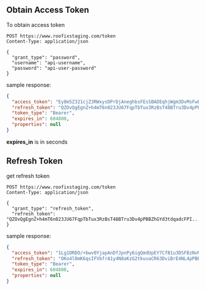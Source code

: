 ## Obtain Access Token

To obtain access token

```http request
POST https://www.roofixstaging.com/token
Content-Type: application/json

{
  "grant_type": "password",
  "username": "api-username",
  "password": "api-user-password"
} 
```

sample response:

```json
{
  "access_token": "Ey8m5Z321cjZ3RWxysDPrDjAneghbsFEsSBADEqhjWgm3DvMsFwEU1SFBzN96fYRRKI6...",
  "refresh_token": "QZOvQgEgnZ+h4mT6n023JU67FqpTbTux3RzBsT48BTru3Dv4pPBBZhGYd3tdqadcFPI...",
  "token_type": "Bearer",
  "expires_in": 604800,
  "properties": null
}

```

**expires_in** is in seconds

## Refresh Token

get refresh token

```http request
POST https://www.roofixstaging.com/token
Content-Type: application/json

{
  "grant_type": "refresh_token",
  "refresh_token": "QZOvQgEgnZ+h4mT6n023JU67FqpTbTux3RzBsT48BTru3Dv4pPBBZhGYd3tdqadcFPI..."
}

```

sample response:

```json
{
  "access_token": "1Lg1DRDO/+bwv0YjapAnDfJpnPy6igQmdUpEY7CfB1u3DSFBzNvMsFwEU196doIEddmPO...",
  "refresh_token": "OKo4l0mK6qsIFVbfrA1y4N8aKzG2tkuvaCR63DviBrE4NL4pPBBZhGYd3tdqadcFPI...",
  "token_type": "Bearer",
  "expires_in": 604800,
  "properties": null
}
```
